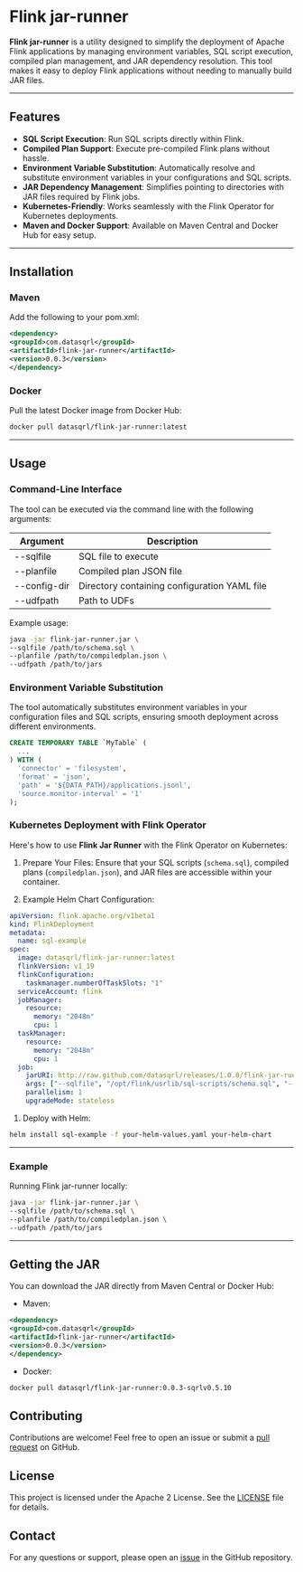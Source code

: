 # Flink jar-runner

**Flink jar-runner** is a utility designed to simplify the deployment of Apache Flink applications by managing environment variables, SQL script execution, compiled plan management, and JAR dependency resolution. This tool makes it easy to deploy Flink applications without needing to manually build JAR files.

---

## Features

- **SQL Script Execution**: Run SQL scripts directly within Flink.
- **Compiled Plan Support**: Execute pre-compiled Flink plans without hassle.
- **Environment Variable Substitution**: Automatically resolve and substitute environment variables in your configurations and SQL scripts.
- **JAR Dependency Management**: Simplifies pointing to directories with JAR files required by Flink jobs.
- **Kubernetes-Friendly**: Works seamlessly with the Flink Operator for Kubernetes deployments.
- **Maven and Docker Support**: Available on Maven Central and Docker Hub for easy setup.

---

## Installation

### Maven
Add the following to your pom.xml:

```xml
<dependency>
<groupId>com.datasqrl</groupId>
<artifactId>flink-jar-runner</artifactId>
<version>0.0.3</version>
</dependency>
```

### Docker
Pull the latest Docker image from Docker Hub:

```bash
docker pull datasqrl/flink-jar-runner:latest
```
---

## Usage
### Command-Line Interface
The tool can be executed via the command line with the following arguments:

| Argument	| Description                                |
 ----------- |--------------------------------------------|
|--sqlfile| 	SQL file to execute               |
|--planfile| 	Compiled plan JSON file       |
|--config-dir| 	Directory containing configuration YAML file       |
|--udfpath| 	Path to UDFs |

Example usage:
```bash
java -jar flink-jar-runner.jar \
--sqlfile /path/to/schema.sql \
--planfile /path/to/compiledplan.json \
--udfpath /path/to/jars
```

### Environment Variable Substitution
The tool automatically substitutes environment variables in your configuration files and SQL scripts, ensuring smooth deployment across different environments.

```sql
CREATE TEMPORARY TABLE `MyTable` (
  ...
) WITH (
  'connector' = 'filesystem',
  'format' = 'json',
  'path' = '${DATA_PATH}/applications.jsonl',
  'source.monitor-interval' = '1'
);
```

### Kubernetes Deployment with Flink Operator
Here's how to use **Flink Jar Runner** with the Flink Operator on Kubernetes:

1. Prepare Your Files: Ensure that your SQL scripts (`schema.sql`), compiled plans (`compiledplan.json`), and JAR files are accessible within your container.

1. Example Helm Chart Configuration:

```yaml
apiVersion: flink.apache.org/v1beta1
kind: FlinkDeployment
metadata:
  name: sql-example
spec:
  image: datasqrl/flink-jar-runner:latest
  flinkVersion: v1_19
  flinkConfiguration:
    taskmanager.numberOfTaskSlots: "1"
  serviceAccount: flink
  jobManager:
    resource:
      memory: "2048m"
      cpu: 1
  taskManager:
    resource:
      memory: "2048m"
      cpu: 1
  job:
    jarURI: http://raw.github.com/datasqrl/releases/1.0.0/flink-jar-runner.jar
    args: ["--sqlfile", "/opt/flink/usrlib/sql-scripts/schema.sql", "--planfile", "/opt/flink/usrlib/sql-scripts/compiledplan.json", "--udfpath", "/opt/flink/usrlib/jars"]
    parallelism: 1
    upgradeMode: stateless
```

1. Deploy with Helm:
```bash
helm install sql-example -f your-helm-values.yaml your-helm-chart
```
---

### Example
Running Flink jar-runner locally:

```bash
java -jar flink-jar-runner.jar \
--sqlfile /path/to/schema.sql \
--planfile /path/to/compiledplan.json \
--udfpath /path/to/jars
```

---
## Getting the JAR
You can download the JAR directly from Maven Central or Docker Hub:

- Maven:

```xml
<dependency>
<groupId>com.datasqrl</groupId>
<artifactId>flink-jar-runner</artifactId>
<version>0.0.3</version>
</dependency>
```
- Docker:

```bash
docker pull datasqrl/flink-jar-runner:0.0.3-sqrlv0.5.10
```

## Contributing
Contributions are welcome! Feel free to open an issue or submit a [pull request](https://github.com/DataSQRL/flink-jar-runner/pulls) on GitHub.

## License
This project is licensed under the Apache 2 License. See the [LICENSE](https://github.com/DataSQRL/flink-jar-runner/blob/main/LICENSE) file for details.

## Contact
For any questions or support, please open an [issue](https://github.com/DataSQRL/flink-jar-runner/issues) in the GitHub repository.
